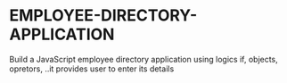 # EMPLOYEE-DIRECTORY-APPLICATION
Build a JavaScript employee directory application using logics if, objects, opretors, ..it provides user to enter its details

